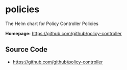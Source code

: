 # policies

The Helm chart for Policy Controller Policies

**Homepage:** <https://github.com/github/policy-controller>

## Source Code

* <https://github.com/github/policy-controller>

